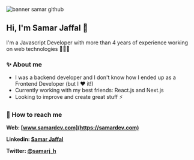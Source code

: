 
![banner samar github](https://user-images.githubusercontent.com/48697305/178125890-590c7cad-e4f5-450e-bf9c-96e4c70685af.png)

## Hi, I'm Samar Jaffal 👋

I'm a Javascript Developer with more than 4 years of experience working on web technologies 👩🏻‍💻

### ✨ About me 
- I was a backend developer and I don't know how I ended up as a Frontend Developer (but I :heart: it!)
- Currently working with my best friends: React.js and Next.js 
- Looking to improve and create great stuff ⚡️

### 👀 How to reach me
**Web: [www.samardev.com](https://samardev.com)**

**Linkedin: [Samar Jaffal](https://www.linkedin.com/in/samarjaffal/)**

**Twitter: [@samarj_h](https://twitter.com/samarj_h)**
